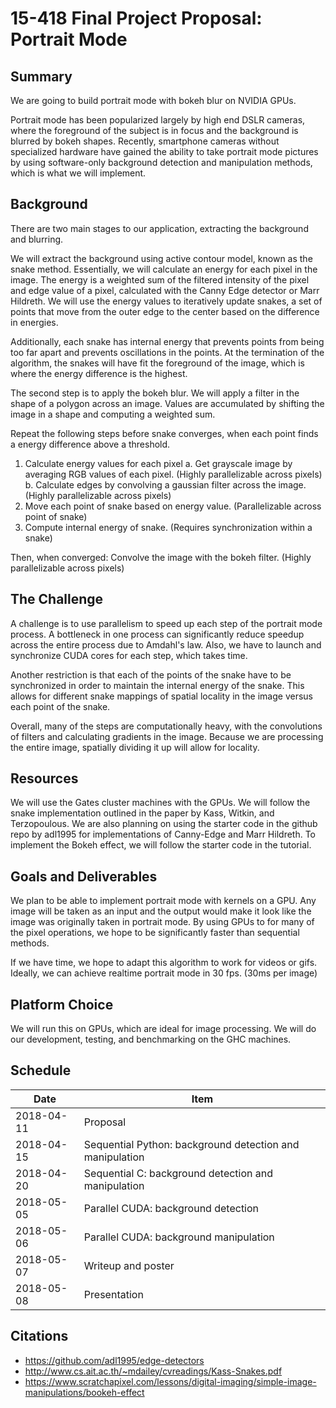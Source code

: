 # 15-418 Final Project Proposal: Portrait Mode

## Summary

We are going to build portrait mode with bokeh blur on NVIDIA GPUs.

Portrait mode has been popularized largely by high end DSLR cameras, where the
foreground of the subject is in focus and the background is blurred by bokeh
shapes. Recently, smartphone cameras without specialized hardware have gained
the ability to take portrait mode pictures by using software-only background
detection and manipulation methods, which is what we will implement.

## Background

There are two main stages to our application, extracting the background and
blurring.

We will extract the background using active contour model, known as the snake
method. Essentially, we will calculate an energy for each pixel in the image.
The energy is a weighted sum of the filtered intensity of the pixel and edge
value of a pixel, calculated with the Canny Edge detector or Marr Hildreth. We
will use the energy values to iteratively update snakes, a set of points that
move from the outer edge to the center based on the difference in energies.

Additionally, each snake has internal energy that prevents points from being
too far apart and prevents oscillations in the points. At the termination of
the algorithm, the snakes will have fit the foreground of the image, which is
where the energy difference is the highest.

The second step is to apply the bokeh blur. We will apply a filter in the shape
of a polygon across an image. Values are accumulated by shifting the image in a
shape and computing a weighted sum.

Repeat the following steps before snake converges, when each point finds a
energy difference above a threshold.

1.
    Calculate energy values for each pixel
    a.
        Get grayscale image by averaging RGB values of each pixel.
        (Highly parallelizable across pixels)
    b.
        Calculate edges by convolving a gaussian filter across the image.
        (Highly parallelizable across pixels)
2.
    Move each point of snake based on energy value. (Parallelizable across
    point of snake)
3.
    Compute internal energy of snake. (Requires synchronization within a snake)

Then, when converged: Convolve the image with the bokeh filter. (Highly
parallelizable across pixels)

## The Challenge

A challenge is to use parallelism to speed up each step of the portrait mode
process. A bottleneck in one process can significantly reduce speedup across
the entire process due to Amdahl's law. Also, we have to launch and synchronize
CUDA cores for each step, which takes time.

Another restriction is that each of the points of the snake have to be
synchronized in order to maintain the internal energy of the snake. This allows
for different snake mappings of spatial locality in the image versus each point
of the snake.

Overall, many of the steps are computationally heavy, with the convolutions of
filters and calculating gradients in the image. Because we are processing the
entire image, spatially dividing it up will allow for locality.

## Resources

We will use the Gates cluster machines with the GPUs. We will follow the snake
implementation outlined in the paper by Kass, Witkin, and Terzopoulous. We are
also planning on using the starter code in the github repo by adl1995 for
implementations of Canny-Edge and Marr Hildreth. To implement the Bokeh effect,
we will follow the starter code in the tutorial.

## Goals and Deliverables

We plan to be able to implement portrait mode with kernels on a GPU. Any image
will be taken as an input and the output would make it look like the image was
originally taken in portrait mode. By using GPUs to for many of the pixel
operations, we hope to be significantly faster than sequential methods.

If we have time, we hope to adapt this algorithm to work for videos or gifs.
Ideally, we can achieve realtime portrait mode in 30 fps. (30ms per image)

## Platform Choice

We will run this on GPUs, which are ideal for image processing. We will do our
development, testing, and benchmarking on the GHC machines.

## Schedule

| Date       | Item                                                     |
|------------|----------------------------------------------------------|
| 2018-04-11 | Proposal                                                 |
| 2018-04-15 | Sequential Python: background detection and manipulation |
| 2018-04-20 | Sequential C: background detection and manipulation      |
| 2018-05-05 | Parallel CUDA: background detection                      |
| 2018-05-06 | Parallel CUDA: background manipulation                   |
| 2018-05-07 | Writeup and poster                                       |
| 2018-05-08 | Presentation                                             |

## Citations

- https://github.com/adl1995/edge-detectors
- http://www.cs.ait.ac.th/~mdailey/cvreadings/Kass-Snakes.pdf
- https://www.scratchapixel.com/lessons/digital-imaging/simple-image-manipulations/bookeh-effect
